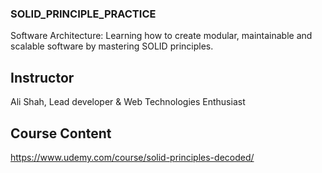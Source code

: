 ### SOLID_PRINCIPLE_PRACTICE

Software Architecture: Learning how to create modular, maintainable and scalable software by mastering SOLID principles.

## Instructor

Ali Shah, Lead developer & Web Technologies Enthusiast

## Course Content

https://www.udemy.com/course/solid-principles-decoded/
